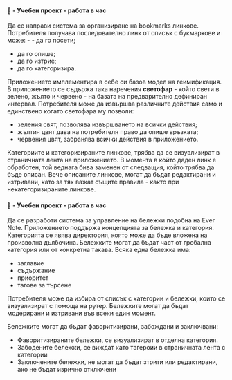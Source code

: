 #### 🚀 - Учебен проект - работа в час
Да се направи система за организиране на bookmarks линкове. Потребителя получава последователно линк от списък с букмаркове и може: -  - да го посети; 
- да го опише; 
- да го изтрие; 
- да го категоризира.

Приложението имплементира в себе си базов модел на геимификация. В приложението се съдържа така наречения **светофар** - който свети в зелено, жълто и червено - на базата на предварително дефиниран интервал. Потребителя може да извършва различните действия само и единствено когато светофара му позволи:
- зеления свят, позволява извършването на всички действия;
- жълтия цвят дава на потребителя право да опише връзката;
- червения цвят, забранява всички действия в приложението.

Категориите и категоризираните линкове, трябва да се визуализират в страничната лента на приложението. В момента в който даден линк е обработен, той веднага бива заменен от следващия, който трябва да бъде описан. Вече описаните линкове, могат да бъдат редактирани и изтривани, като за тях важат същите правила - както при некатегоризираните линкове.


#### 🚀 - Учебен проект - работа в час
Да се разработи система за управление на бележки подобна на Ever Note. Приложението поддържа концепцията за бележка и категория. Категорията се явява директория, която може да бъде вложена на произволна дълбочина. Бележките могат да бъдат част от гробална категория или от конкретна такава. 
Всяка една бележка има:
- заглавие
- съдържание
- приоритет 
- тагове за търсене

Потребителя може да избира от списък с категории и бележки, които се визуализират с помоща на рутер. Бележките могат да бъдат модерирани и изтривани във всеки един момент.

Бележките могат да бъдат фаворитизирани, забождани и заключвани: 
- Фаворитизираните бележки, се визуализират в отделна категория. 
- Забодените бележки, се виждат като тагероии в страничната лента с категории
- Заключените бележки, не могат да бъдат зтрити или редактирани, ако не бъдат изрично отключени
